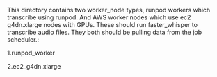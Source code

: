 This directory contains two worker_node types, runpod workers which transcribe using runpod.
And AWS worker nodes which use ec2 g4dn.xlarge nodes with GPUs.  These should run faster_whisper
to transcribe audio files.  They both should be pulling data from the job scheduler.:

1.runpod_worker

2.ec2_g4dn.xlarge  

